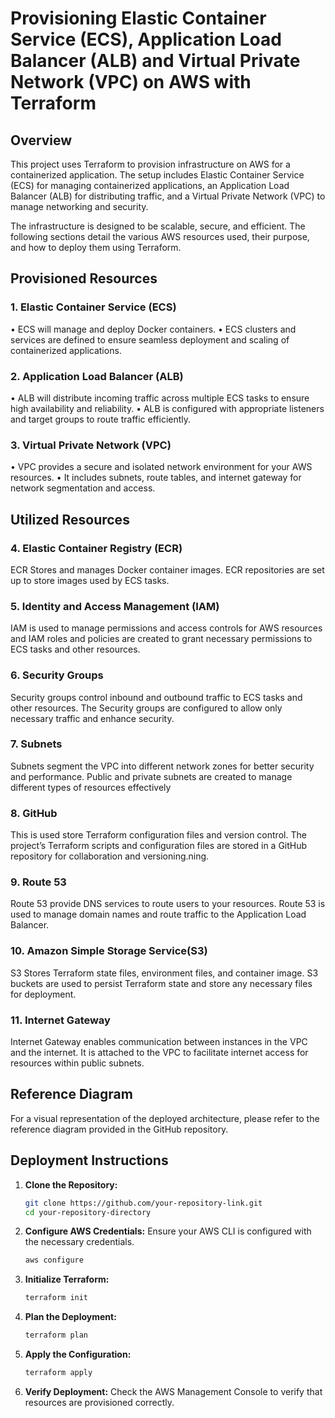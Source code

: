 # Provisioning Elastic Container Service (ECS), Application Load Balancer (ALB) and Virtual Private Network (VPC) on AWS with Terraform

## Overview

This project uses Terraform to provision infrastructure on AWS for a containerized application. The setup includes Elastic Container Service (ECS) for managing containerized applications, an Application Load Balancer (ALB) for distributing traffic, and a Virtual Private Network (VPC) to manage networking and security.

The infrastructure is designed to be scalable, secure, and efficient. The following sections detail the various AWS resources used, their purpose, and how to deploy them using Terraform.

## Provisioned Resources

### 1. Elastic Container Service (ECS)
•	ECS will manage and deploy Docker containers.
•	ECS clusters and services are defined to ensure seamless deployment and scaling of containerized applications.

### 2. Application Load Balancer (ALB)
•	ALB will distribute incoming traffic across multiple ECS tasks to ensure high availability and reliability.
•	ALB is configured with appropriate listeners and target groups to route traffic efficiently.


### 3. Virtual Private Network (VPC)
•	VPC provides a secure and isolated network environment for your AWS resources.
•	It includes subnets, route tables, and internet gateway for network segmentation and access.

## Utilized Resources

### 4. Elastic Container Registry (ECR)
ECR Stores and manages Docker container images. ECR repositories are set up to store images used by ECS tasks.

### 5. Identity and Access Management (IAM)
IAM is used to manage permissions and access controls for AWS resources and IAM roles and policies are created to grant necessary permissions to ECS tasks and other resources.

### 6. Security Groups
Security groups control inbound and outbound traffic to ECS tasks and other resources. The Security groups are configured to allow only necessary traffic and enhance security.

### 7. Subnets
Subnets segment the VPC into different network zones for better security and performance. Public and private subnets are created to manage different types of resources effectively

### 8. GitHub
This is used store Terraform configuration files and version control. The project’s Terraform scripts and configuration files are stored in a GitHub repository for collaboration and versioning.ning.

### 9. Route 53
Route 53 provide DNS services to route users to your resources. Route 53 is used to manage domain names and route traffic to the Application Load Balancer.

### 10. Amazon Simple Storage Service(S3)
S3 Stores Terraform state files, environment files, and container image. S3 buckets are used to persist Terraform state and store any necessary files for deployment.

### 11. Internet Gateway
Internet Gateway enables communication between instances in the VPC and the internet. It is attached to the VPC to facilitate internet access for resources within public subnets.

## Reference Diagram
For a visual representation of the deployed architecture, please refer to the reference diagram provided in the GitHub repository.

## Deployment Instructions

1. **Clone the Repository:**
   ```bash
   git clone https://github.com/your-repository-link.git
   cd your-repository-directory
   ```

2. **Configure AWS Credentials:**
   Ensure your AWS CLI is configured with the necessary credentials.
   ```bash
   aws configure
   ```

3. **Initialize Terraform:**
   ```bash
   terraform init
   ```

4. **Plan the Deployment:**
   ```bash
   terraform plan
   ```

5. **Apply the Configuration:**
   ```bash
   terraform apply
   ```

6. **Verify Deployment:**
   Check the AWS Management Console to verify that resources are provisioned correctly.
